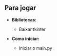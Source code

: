 ## Para jogar
  * <b>Bibliotecas:</b>
    * Baixar tkinter
    
 * <b>Como iniciar:</b>
    * Iniciar o main.py

